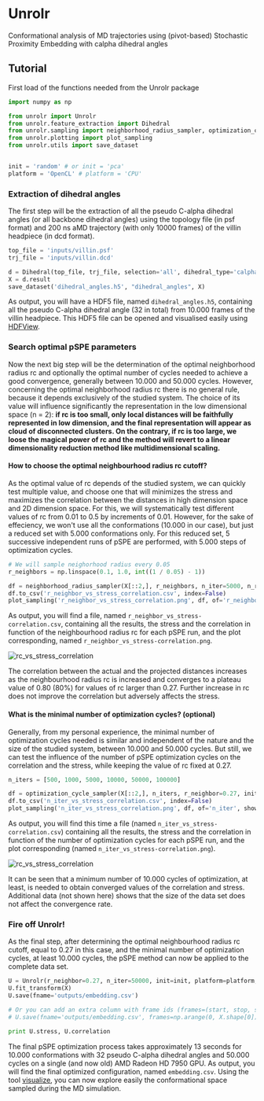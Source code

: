 # Unrolr
Conformational analysis of MD trajectories using (pivot-based) Stochastic Proximity Embedding with calpha dihedral angles

## Tutorial

First load of the functions needed from the Unrolr package

```python
import numpy as np

from unrolr import Unrolr
from unrolr.feature_extraction import Dihedral
from unrolr.sampling import neighborhood_radius_sampler, optimization_cycle_sampler
from unrolr.plotting import plot_sampling
from unrolr.utils import save_dataset


init = 'random' # or init = 'pca'
platform = 'OpenCL' # platform = 'CPU'

```

### Extraction of dihedral angles

The first step will be the extraction of all the pseudo C-alpha dihedral angles (or all backbone dihedral angles) using the topology file (in psf format) and 200 ns aMD trajectory (with only 10000 frames) of the villin headpiece (in dcd format).

```python
top_file = 'inputs/villin.psf'
trj_file = 'inputs/villin.dcd'

d = Dihedral(top_file, trj_file, selection='all', dihedral_type='calpha').run(start=0, stop=None, step=1)
X = d.result
save_dataset('dihedral_angles.h5', "dihedral_angles", X)
```

As output, you will have a HDF5 file, named ```dihedral_angles.h5```, containing all the pseudo C-alpha dihedral angle (32 in total) from 10.000 frames of the villin headpiece. This HDF5 file can be opened and visualised easily using [HDFView](https://support.hdfgroup.org/products/java/hdfview/).

### Search optimal pSPE parameters

Now the next big step will be the determination of the optimal neighborhood radius rc and optionally the optimal number of cycles needed to achieve a good convergence, generally between 10.000 and 50.000 cycles. However, concerning the optimal neighborhood radius rc there is no general rule, because it depends exclusively of the studied system. The choice of its value will influence significantly the representation in the low dimensional space (n = 2): **if rc is too small, only local distances will be faithfully represented in low dimension, and the final representation will appear as cloud of disconnected clusters. On the contrary, if rc is too large, we loose the magical power of rc and the method will revert to a linear dimensionality reduction method like multidimensional scaling.**

#### How to choose the optimal neighbourhood radius rc cutoff?

As the optimal value of rc depends of the studied system, we can quickly test multiple value, and choose one that will minimizes the stress and maximizes the correlation between the distances in high dimension space and 2D dimension space. For this, we will systematically test different values of rc from 0.01 to 0.5 by increments of 0.01. However, for the sake of effeciency, we won't use all the conformations (10.000 in our case), but just a reduced set with 5.000 conformations only. For this reduced set, 5 successive independent runs of pSPE are performed, with 5.000 steps of optimization cycles.

```python
# We will sample neighorhood radius every 0.05
r_neighbors = np.linspace(0.1, 1.0, int((1 / 0.05) - 1))

df = neighborhood_radius_sampler(X[::2,], r_neighbors, n_iter=5000, n_runs=5, init=init, platform=platform)
df.to_csv('r_neighbor_vs_stress_correlation.csv', index=False)
plot_sampling('r_neighbor_vs_stress_correlation.png', df, of='r_neighbor', show=False)
```

As output, you will find a file, named ```r_neighbor_vs_stress-correlation.csv```, containing all the results, the stress and the correlation in function of the neighbourhood radius rc for each pSPE run, and the plot corresponding, named ```r_neighbor_vs_stress-correlation.png```.

<div>
<img src="outputs/r_neighbor_vs_stress-correlation.png" alt="rc_vs_stress_correlation">
</div>

The correlation between the actual and the projected distances increases as the neighbourhood radius rc is increased and converges to a plateau value of 0.80 (80%) for values of rc larger than 0.27. Further increase in rc does not improve the correlation but adversely affects the stress.

#### What is the minimal number of optimization cycles? (optional)

Generally, from my personal experience, the minimal number of optimization cycles needed is similar and independent of the nature and the size of the studied system, between 10.000 and 50.000 cycles. But still, we can test the influence of the number of pSPE optimization cycles on the correlation and the stress, while keeping the value of rc fixed at 0.27.

```python
n_iters = [500, 1000, 5000, 10000, 50000, 100000]

df = optimization_cycle_sampler(X[::2,], n_iters, r_neighbor=0.27, init=init, platform=platform)
df.to_csv('n_iter_vs_stress_correlation.csv', index=False)
plot_sampling('n_iter_vs_stress_correlation.png', df, of='n_iter', show=False)
```

As output, you will find this time a file (named ```n_iter_vs_stress-correlation.csv```) containing all the results, the stress and the correlation in function of the number of optimization cycles for each pSPE run, and the plot corresponding (named ```n_iter_vs_stress-correlation.png```).

<div>
<img src="outputs/n_iter_vs_stress-correlation.png" alt="rc_vs_stress_correlation">
</div>

It can be seen that a minimum number of 10.000 cycles of optimization, at least, is needed to obtain converged values of the correlation and stress. Additional data (not shown here) shows that the size of the data set does not affect the convergence rate.

### Fire off Unrolr!

As the final step, after determining the optimal neighbourhood radius rc cutoff, equal to 0.27 in this case, and the minimal number of optimization cycles, at least 10.000 cycles, the pSPE method can now be applied to the complete data set.

```python
U = Unrolr(r_neighbor=0.27, n_iter=50000, init=init, platform=platform, verbose=1)
U.fit_transform(X)
U.save(fname='outputs/embedding.csv') 

# Or you can add an extra column with frame ids (frames=(start, stop, skip))
# U.save(fname='outputs/embedding.csv', frames=np.arange(0, X.shape[0]))

print U.stress, U.correlation
```

The final pSPE optimization process takes approximately 13 seconds for 10.000 conformations with 32 pseudo C-alpha dihedral angles and 50.000 cycles on a single (and now old) AMD Radeon HD 7950 GPU. As output, you will find the final optimized configuration, named ```embedding.csv```. Using the tool [visualize](https://github.com/jeeberhardt/visualize), you can now explore easily the conformational space sampled during the MD simulation.
